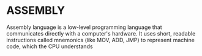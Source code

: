 # ASSEMBLY
Assembly language is a low-level programming language that communicates directly with a computer's hardware. It uses short, readable instructions called mnemonics (like MOV, ADD, JMP) to represent machine code, which the CPU understands
